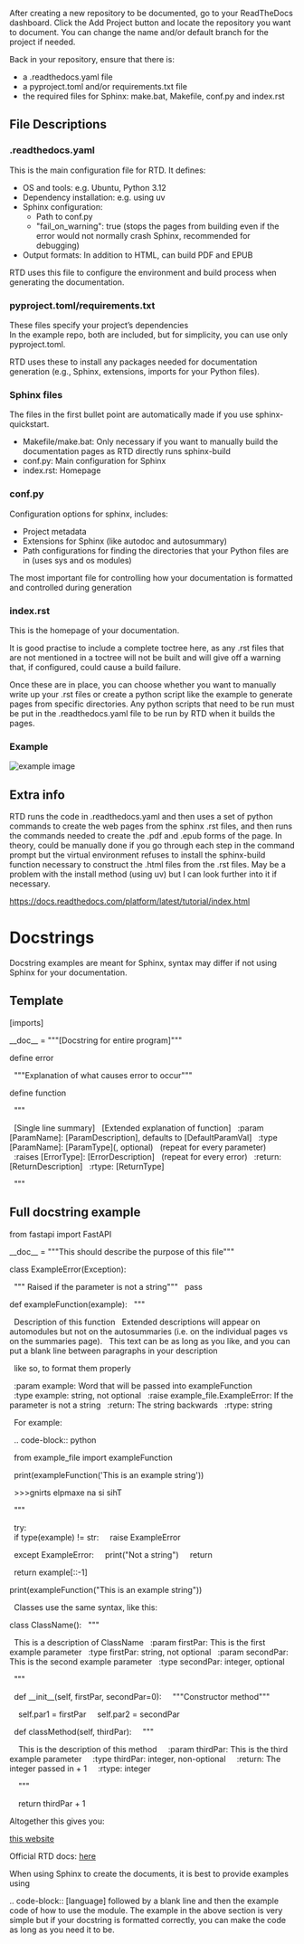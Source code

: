 After creating a new repository to be documented, go to your ReadTheDocs dashboard. Click the Add Project button and locate the repository you want to document. You can change the name and/or default branch for the project if needed.

Back in your repository, ensure that there is:

- a .readthedocs.yaml file
- a pyproject.toml and/or requirements.txt file
- the required files for Sphinx: make.bat, Makefile, conf.py and index.rst

## File Descriptions

### .readthedocs.yaml

This is the main configuration file for RTD. It defines:

- OS and tools: e.g. Ubuntu, Python 3.12
- Dependency installation: e.g. using uv
- Sphinx configuration:
  - Path to conf.py
  - "fail_on_warning": true (stops the pages from building even if the error would not normally crash Sphinx, recommended for debugging)
- Output formats: In addition to HTML, can build PDF and EPUB

RTD uses this file to configure the environment and build process when generating the documentation.

### pyproject.toml/requirements.txt

These files specify your project’s dependencies  
In the example repo, both are included, but for simplicity, you can use only pyproject.toml.

RTD uses these to install any packages needed for documentation generation (e.g., Sphinx, extensions, imports for your Python files).

### Sphinx files

The files in the first bullet point are automatically made if you use sphinx-quickstart.

- Makefile/make.bat: Only necessary if you want to manually build the documentation pages as RTD directly runs sphinx-build
- conf.py: Main configuration for Sphinx
- index.rst: Homepage

### conf.py

Configuration options for sphinx, includes:

- Project metadata
- Extensions for Sphinx (like autodoc and autosummary)
- Path configurations for finding the directories that your Python files are in (uses sys and os modules)

The most important file for controlling how your documentation is formatted and controlled during generation

### index.rst

This is the homepage of your documentation.

It is good practise to include a complete toctree here, as any .rst files that are not mentioned in a toctree will not be built and will give off a warning that, if configured, could cause a build failure.

Once these are in place, you can choose whether you want to manually write up your .rst files or create a python script like the example to generate pages from specific directories. Any python scripts that need to be run must be put in the .readthedocs.yaml file to be run by RTD when it builds the pages.

### Example

![example image](example_image.png)


## Extra info

RTD runs the code in .readthedocs.yaml and then uses a set of python commands to create the web pages from the sphinx .rst files, and then runs the commands needed to create the .pdf and .epub forms of the page. In theory, could be manually done if you go through each step in the command prompt but the virtual environment refuses to install the sphinx-build function necessary to construct the .html files from the .rst files. May be a problem with the install method (using uv) but I can look further into it if necessary.

https://docs.readthedocs.com/platform/latest/tutorial/index.html


# Docstrings

Docstring examples are meant for Sphinx, syntax may differ if not using Sphinx for your documentation.

## Template

\[imports\]

\_\_doc__ = """\[Docstring for entire program\]"""

define error

  """Explanation of what causes error to occur"""

define function

  """
  
  \[Single line summary\]
  \[Extended explanation of function\]
  :param \[ParamName\]: \[ParamDescription\], defaults to \[DefaultParamVal\]
  :type \[ParamName\]: \[ParamType\](, optional)
  (repeat for every parameter)
  :raises \[ErrorType\]: \[ErrorDescription\]
  (repeat for every error)
  :return: \[ReturnDescription\]
  :rtype: \[ReturnType\]
  
  """

## Full docstring example

from fastapi import FastAPI

\_\_doc__ = """This should describe the purpose of this file"""

class ExampleError(Exception):
  
  """ Raised if the parameter is not a string"""
  pass

def exampleFunction(example):
  """
  
  Description of this function
  Extended descriptions will appear on automodules but not on the autosummaries (i.e. on the individual pages vs on the summaries page).
  This text can be as long as you like, and you can put a blank line between paragraphs in your description
  
  like so, to format them properly

  :param example: Word that will be passed into exampleFunction  
  :type example: string, not optional
  :raise example_file.ExampleError: If the parameter is not a string
  :return: The string backwards
  :rtype: string
  
  For example:
  
  .. code-block:: python
  
  from example_file import exampleFunction
  
  print(exampleFunction('This is an example string'))
  
  \>>>gnirts elpmaxe na si sihT
  
  """
  
  try:  
  if type(example) != str:
    raise ExampleError
  
  except ExampleError:
    print("Not a string")
    return
  
  return example\[::-1\]

print(exampleFunction("This is an example string"))

  
Classes use the same syntax, like this:

class ClassName():
  """
  
  This is a description of ClassName
  :param firstPar: This is the first example parameter
  :type firstPar: string, not optional
  :param secondPar: This is the second example parameter
  :type secondPar: integer, optional

  """

  def \_\_init_\_(self, firstPar, secondPar=0):
    """Constructor method"""

    self.par1 = firstPar
    self.par2 = secondPar

  def classMethod(self, thirdPar):
    """

    This is the description of this method
    :param thirdPar: This is the third example parameter
    :type thirdPar: integer, non-optional
    :return: The integer passed in + 1
    :rtype: integer

    """

    return thirdPar + 1

Altogether this gives you:

[this website](https://splice-autodoc-test.readthedocs.io/en/stable/Cli.html)

Official RTD docs: [here](https://sphinx-rtd-tutorial.readthedocs.io/en/latest/docstrings.html)

When using Sphinx to create the documents, it is best to provide examples using

.. code-block:: \[language\] followed by a blank line and then the example code of how to use the module. The example in the above section is very simple but if your docstring is formatted correctly, you can make the code as long as you need it to be.
